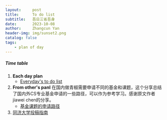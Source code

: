 ```yaml
---
layout:     post
title:      To do list
subtitle:   吾日三省吾身
date:       2023-10-08
author:     Zhangcun Yan
header-img: img/sunset2.png
catalog: false
tags:
    - plan of day
---
```


##### Time table 
1. **Each day plan**
    * [Everyday's to do list](https://www.overleaf.com/project/6522be280a57f3cd04f663ba)
2. **From other's panl**
   在国内做青椒需要申请不同的基金和课题，这个分享总结了国内外CS专业基金申请的一些路径，可以作为参考学习。感谢原文作者jiawei chen的分享。
    * [基金课题的申请路径](https://junweiliang.me/awesome.html)
3. [同济大学投稿指南](https://yanzhangcun.github.io/files/ebooks\journal_list_tongji.pdf)